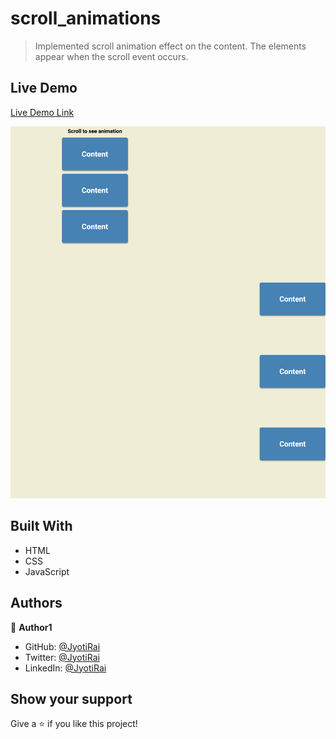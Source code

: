 # scroll_animations

> Implemented scroll animation effect on the content. The elements appear when the scroll event occurs.

## Live Demo

[Live Demo Link](https://jyotirai-projects-scroll-animations.netlify.app/)


![screenshot](./screenshot.png)


## Built With

- HTML
- CSS
- JavaScript

## Authors

👤 **Author1**

- GitHub: [@JyotiRai](https://github.com/jrai0792)
- Twitter: [@JyotiRai](https://twitter.com/jyotirai0792)
- LinkedIn: [@JyotiRai](https://linkedin.com/in/rai-jyoti)


## Show your support

Give a ⭐️ if you like this project!
